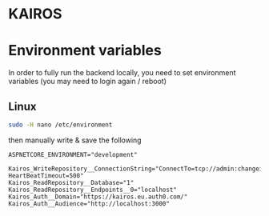 # KAIROS

# Environment variables

In order to fully run the backend locally, you need to set environment variables (you may need to login again / reboot)

## Linux

```bash
sudo -H nano /etc/environment
```

then manually write & save the following

```text
ASPNETCORE_ENVIRONMENT="development"

Kairos_WriteRepository__ConnectionString="ConnectTo=tcp://admin:changeit@localhost:1113; HeartBeatTimeout=500"
Kairos_ReadRepository__Database="1"
Kairos_ReadRepository__Endpoints__0="localhost"
Kairos_Auth__Domain="https://kairos.eu.auth0.com/"
Kairos_Auth__Audience="http://localhost:3000"
```
